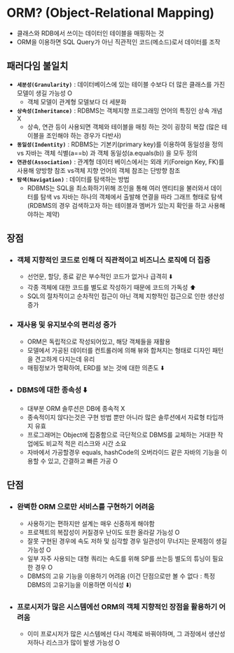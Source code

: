 # ORM? (Object-Relational Mapping)
- 클래스와 RDB에서 쓰이는 데이터인 테이블을 매핑하는 것
- ORM을 이용하면 SQL Query가 아닌 직관적인 코드(메소드)로서 데이터를 조작

## 패러다임 불일치
- **```세분성(Granularity)```** : 데이터베이스에 있는 테이블 수보다 더 많은 클래스를 가진 모델이 생길 가능성 O
  - 객체 모델이 관계형 모델보다 더 세분화
- **```상속성(Inheritance)```** : RDBMS는 객체지향 프로그래밍 언어의 특징인 상속 개념 X
  - 상속, 연관 등이 사용되면 객체와 테이블을 매칭 하는 것이 굉장히 복잡 (많은 테이블을 조인해야 하는 경우가 다반사)
- **```동일성(Indentity)```** : RDBMS는 기본키(primary key)를 이용하여 동일성을 정의 vs 자바는 객체 식별(a==b) 과 객체 동일성(a.equals(b)) 을 모두 정의
- **```연관성(Association)```** : 관계형 데이터 베이스에서는 외래 키(Foreign Key, FK)를 사용해 양방향 참조 vs객체 지향 언어의 객체 참조는 단방향 참조
- **```탐색(Navigation)```** : 데이터를 탐색하는 방법
  - RDBMS는 SQL을 최소화하기위해 조인을 통해 여러 엔티티을 불러와서 데이터를 탐색 vs 자바는 하나의 객체에서 출발해 연결을 따라 그래프 형태로 탐색 (RDBMS의 경우 검색하고자 하는 테이블과 멤버가 있는지 확인을 하고 사용해야하는 제약)

## 장점
- ### 객체 지향적인 코드로 인해 더 직관적이고 비즈니스 로직에 더 집중
  - 선언문, 할당, 종료 같은 부수적인 코드가 없거나 급격히 ⬇️
  - 각종 객체에 대한 코드를 별도로 작성하기 때문에 코드의 가독성 ⬆️
  - SQL의 절차적이고 순차적인 접근이 아닌 객체 지향적인 접근으로 인한 생산성 증가
- ### 재사용 및 유지보수의 편리성 증가
  - ORM은 독립적으로 작성되어있고, 해당 객체들을 재활용
  - 모델에서 가공된 데이터를 컨트롤러에 의해 뷰와 합쳐지는 형태로 디자인 패턴을 견고하게 다지는데 유리
  - 매핑정보가 명확하여, ERD를 보는 것에 대한 의존도 ⬇️
- ### DBMS에 대한 종속성 ⬇️
  - 대부분 ORM 솔루션은 DB에 종속적 X
  - 종속적이지 않다는것은 구현 방법 뿐만 아니라 많은 솔루션에서 자료형 타입까지 유효
  - 프로그래머는 Object에 집중함으로 극단적으로 DBMS를 교체하는 거대한 작업에도 비교적 적은 리스크와 시간 소요 
  - 자바에서 가공할경우 equals, hashCode의 오버라이드 같은 자바의 기능을 이용할 수 있고, 간결하고 빠른 가공 O

## 단점
- ### 완벽한 ORM 으로만 서비스를 구현하기 어려움
  - 사용하기는 편하지만 설계는 매우 신중하게 해야함
  - 프로젝트의 복잡성이 커질경우 난이도 또한 올라갈 가능성 O 
  - 잘못 구현된 경우에 속도 저하 및 심각할 경우 일관성이 무너지는 문제점이 생길 가능성 O 
  - 일부 자주 사용되는 대형 쿼리는 속도를 위해 SP를 쓰는등 별도의 튜닝이 필요한 경우 O 
  - DBMS의 고유 기능을 이용하기 어려움 (이건 단점으로만 볼 수 없다 : 특정 DBMS의 고유기능을 이용하면 이식성 ⬇️)
- ### 프로시저가 많은 시스템에선 ORM의 객체 지향적인 장점을 활용하기 어려움
  - 이미 프로시저가 많은 시스템에선 다시 객체로 바꿔야하며, 그 과정에서 생산성 저하나 리스크가 많이 발생 가능성 O




